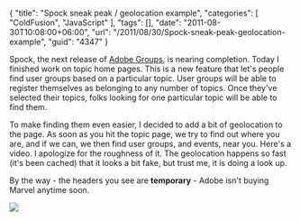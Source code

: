 {
	"title": "Spock sneak peak / geolocation example",
	"categories": [
		"ColdFusion",
		"JavaScript"
	],
	"tags": [],
	"date": "2011-08-30T10:08:00+06:00",
	"url": "/2011/08/30/Spock-sneak-peak-geolocation-example",
	"guid": "4347"
}

Spock, the next release of <a href="http://groups.adobe.com">Adobe Groups</a>, is nearing completion. Today I finished work on topic home pages. This is a new feature that let's people find user groups based on a particular topic. User groups will be able to register themselves as belonging to any number of topics. Once they've selected their topics, folks looking for one particular topic will be able to find them.

To make finding them even easier, I decided to add a bit of geolocation to the page. As soon as you hit the topic page, we try to find out where you are, and if we can, we then find user groups, and events, near you. Here's a video. I apologize for the roughness of it. The geolocation happens so fast (it's been cached) that it looks a bit fake, but trust me, it is doing a look up.

By the way - the headers you see are <b>temporary</b> - Adobe isn't buying Marvel anytime soon.

<a href="http://www.raymondcamden.com/downloads/2011-08-30_0850.swf"><img src="http://static.raymondcamden.com/images/cfjedi/ScreenClip170.png"></a>